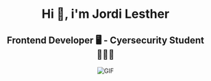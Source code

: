 <h1 align="center">Hi 👋, i'm Jordi Lesther</h1>
<h2 align="center">Frontend Developer 🖥️ - Cyersecurity Student 👨🏻‍💻</h2>

<div align="center">
  <img alt="GIF" src="https://media.giphy.com/media/iqDkGMlfepYMquQyo6/giphy.gif?cid=790b76117cwmslp14hdezxqqvnmgzmqwspufllkl6hxqke6s&ep=v1_gifs_search&rid=giphy.gif&ct=g"/>
</div>

<!--
**Lestherdev/Lestherdev** is a ✨ _special_ ✨ repository because its `README.md` (this file) appears on your GitHub profile.

Here are some ideas to get you started:

- 🔭 I’m currently working on ...
- 🌱 I’m currently learning ...
- 👯 I’m looking to collaborate on ...
- 🤔 I’m looking for help with ...
- 💬 Ask me about ...
- 📫 How to reach me: ...
- 😄 Pronouns: ...
- ⚡ Fun fact: ...
-->
